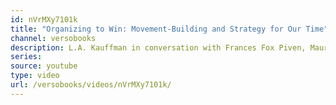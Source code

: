 ```yaml
---
id: nVrMXy7101k
title: "Organizing to Win: Movement-Building and Strategy for Our Time"
channel: versobooks
description: L.A. Kauffman in conversation with Frances Fox Piven, Maurice Mitchell, and Ana Maria Archila on the state of contemporary movements and how to transform resistance into real victories in 2019 and beyond.
series:
source: youtube
type: video
url: /versobooks/videos/nVrMXy7101k/
---
```

